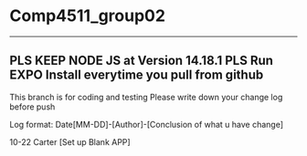# Comp4511_group02

------------------------------------------------------
PLS KEEP NODE JS at Version 14.18.1
PLS Run EXPO Install everytime you pull from github
------------------------------------------------------
This branch is for coding and testing
Please write down your change log before push

Log format: Date[MM-DD]-[Author]-[Conclusion of what u have change]

10-22 Carter [Set up Blank APP]
